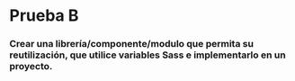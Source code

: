<!-- classes: alternativa-intro -->
<!-- sectionTitle: Prueba B -->

# Prueba B

### Crear una librería/componente/modulo que permita su reutilización, que utilice variables Sass e implementarlo en un proyecto.